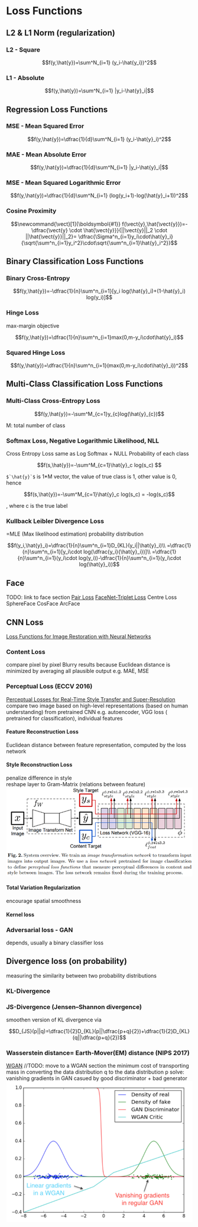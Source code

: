 # Loss Functions
## L2 & L1 Norm (regularization)
### L2 - Square
```math
f(y,\hat{y})=\sum^N_{i=1} (y_i-\hat{y_i})^2
```
### L1 - Absolute
```math
f(y,\hat{y})=\sum^N_{i=1} |y_i-\hat{y}_i|
```
## Regression Loss Functions
### MSE - Mean Squared Error
```math
f(y,\hat{y})=\dfrac{1}{d}\sum^N_{i=1} (y_i-\hat{y}_i)^2
```
### MAE - Mean Absolute Error
```math
f(y,\hat{y})=\dfrac{1}{d}\sum^N_{i=1} |y_i-\hat{y}_i|
```
### MSE - Mean Squared Logarithmic Error
```math
f(y,\hat{y})=\dfrac{1}{d}\sum^N_{i=1} (log(y_i+1)-log(\hat{y}_i+1))^2
```
### Cosine Proximity
```math
\newcommand{\vect}[1]{\boldsymbol{#1}}
f(\vect{y},\hat{\vect{y}})=-\dfrac{\vect{y} \cdot \hat{\vect{y}}}{||\vect{y}||_2 \cdot ||\hat{\vect{y}}||_2}= \dfrac{\Sigma^n_{i=1}y_i\cdot\hat{y}_i}{\sqrt{\sum^n_{i=1}y_i^2}\cdot\sqrt{\sum^n_{i=1}\hat{y}_i^2}}
```

## Binary Classification Loss Functions
### Binary Cross-Entropy
```math
f(y,\hat{y})=-\dfrac{1}{n}\sum^n_{i=1}[y_i log(\hat{y}_i)+(1-\hat{y}_i) log(y_i)]
```
### Hinge Loss
max-margin objective
```math
f(y,\hat{y})=\dfrac{1}{n}\sum^n_{i=1}max(0,m-y_i\cdot\hat{y}_i)
```
### Squared Hinge Loss
```math
f(y,\hat{y})=\dfrac{1}{n}\sum^n_{i=1}(max(0,m-y_i\cdot\hat{y}_i))^2
```

## Multi-Class Classification Loss Functions
### Multi-Class Cross-Entropy Loss
```math
f(y,\hat{y})=-\sum^M_{c=1}y_{c}log(\hat{y}_{c})
```
M: total number of class
### Softmax Loss, Negative Logarithmic Likelihood, NLL
Cross Entropy Loss same as Log Softmax + NULL
Probability of each class
```math
f(s,\hat{y})=-\sum^M_{c=1}\hat{y}_c log(s_c) 
```
``$`\hat{y}`$`` is 1*M vector, the value of true class is 1, other value is 0, hence
```math
f(s,\hat{y})=-\sum^M_{c=1}\hat{y}_c log(s_c) = -log(s_c)
```
, where c is the true label
### Kullback Leibler Divergence Loss
=MLE (Max likelihood estimation)
probability distribution
```math
f(y_i,\hat{y}_i)=\dfrac{1}{n}\sum^n_{i=1}D_{KL}(y_i||\hat{y}_i)\\
=\dfrac{1}{n}\sum^n_{i=1}[y_i\cdot log(\dfrac{y_i}{\hat{y}_i})]\\
=\dfrac{1}{n}\sum^n_{i=1}(y_i\cdot log(y_i))-\dfrac{1}{n}\sum^n_{i=1}(y_i\cdot log(\hat{y}_i))
```
## Face
TODO: link to face section
[Pair Loss](/CNN/face.md)
[FaceNet-Triplet Loss](/CNN/face.md)
Centre Loss
SphereFace
CosFace
ArcFace

## CNN Loss
[Loss Functions for Image Restoration with Neural Networks](https://arxiv.org/pdf/1511.08861.pdf)
### Content Loss
compare pixel by pixel
Blurry results because Euclidean distance is minimized by averaging all plausible output
e.g. MAE, MSE
### Perceptual Loss (ECCV 2016)
[Perceptual Losses for Real-Time Style Transfer and Super-Resolution](https://arxiv.org/pdf/1603.08155.pdf)
compare two image based on high-level representations (based on human understanding) from pretrained CNN
e.g. autoencoder, VGG loss ( pretrained for classification), individual features 
#### Feature Reconstruction Loss
Euclidean distance between feature representation, computed by the loss network
#### Style Reconstruction Loss
penalize difference in style  
reshape layer to Gram-Matrix (relations between feature)
![](img/perceptual_loss.png)
#### Total Variation Regularization
encourage spatial smoothness
#### Kernel loss
### Adversarial loss - GAN
depends, usually a binary classifier loss
## Divergence loss (on probability)
measuring the similarity between two probability distributions
### KL-Divergence
### JS-Divergence (Jensen–Shannon divergence)
smoothen version of KL divergence via 
```math
D_{JS}(p||q)=\dfrac{1}{2}D_{KL}(p||\dfrac{p+q}{2})+\dfrac{1}{2}D_{KL}(q||\dfrac{p+q}{2})
```
### Wasserstein distance= Earth-Mover(EM) distance (NIPS 2017)
[WGAN](https://docs.google.com/document/d/19T7L1ZXNq-WNtDqxcaZ8wnb2UXTR8JdaXygqxZS3ifQ/edit#heading=h.j14fnetnl1e)
//TODO: move to a WGAN section
the minimum cost of transporting mass in converting the data distribution q to the data distribution p
solve: vanishing gradients in GAN casued by good discriminator + bad generator
![](img/WGAN_critic.png)

